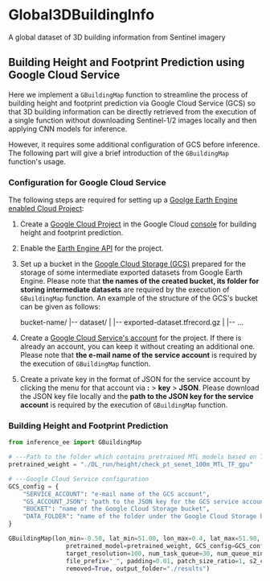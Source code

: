# Global3DBuildingInfo

A global dataset of 3D building information from Sentinel imagery

## Building Height and Footprint Prediction using Google Cloud Service

Here we implement a `GBuildingMap` function to streamline the process of building height and footprint prediction via Google Cloud Service (GCS) so that 3D building information can be directly retrieved from the execution of a single function without downloading Sentinel-1/2 images locally and then applying CNN models for inference.

However, it requires some additional configuration of GCS before inference. The following part will give a brief introduction of the `GBuildingMap` function's usage.

### Configuration for Google Cloud Service

The following steps are required for setting up a [Goolge Earth Engine enabled Cloud Project](https://developers.google.com/earth-engine/cloud/earthengine_cloud_project_setup):

1. Create a [Google Cloud Project](https://cloud.google.com/resource-manager/docs/creating-managing-projects) in the Google Cloud [console](https://console.cloud.google.com/cloud-resource-manager) for building height and footprint prediction.

2. Enable the [Earth Engine API](https://console.cloud.google.com/apis/library/earthengine.googleapis.com) for the project.

3. Set up a bucket in the [Google Cloud Storage (GCS)](https://cloud.google.com/storage) prepared for the storage of some intermediate exported datasets from Google Earth Engine. Please note that **the names of the created bucket, its folder for storing intermediate datasets** are required by the execution of `GBuildingMap` function. An example of the structure of the GCS's bucket can be given as follows:

    bucket-name/
    |-- dataset/
    |   |-- exported-dataset.tfrecord.gz
    |   |-- ...

4. Create a [Google Cloud Service's account](https://console.cloud.google.com/iam-admin/serviceaccounts/) for the project. If there is already an account, you can keep it without creating an additional one. Please note that **the e-mail name of the service account** is required by the execution of `GBuildingMap` function.

5. Create a private key in the format of JSON for the service account by clicking the menu for that account via **:** > **key** > **JSON**. Please download the JSON key file locally and the **path to the JSON key for the service account** is required by the execution of `GBuildingMap` function.

### Building Height and Footprint Prediction

```python {cmd}
from inference_ee import GBuildingMap

# ---Path to the folder which contains pretrained MTL models based on Tensorflow
pretrained_weight = "./DL_run/height/check_pt_senet_100m_MTL_TF_gpu"

# ---Google Cloud Service configuration
GCS_config = {
    "SERVICE_ACCOUNT": "e-mail name of the GCS account",
    "GS_ACCOUNT_JSON": "path to the JSON key for the GCS service account",
    "BUCKET": "name of the Google Cloud Storage bucket",
    "DATA_FOLDER": "name of the folder under the Google Cloud Storage bucket prepared for storing intermediate datasets",
}

GBuildingMap(lon_min=-0.50, lat_min=51.00, lon_max=0.4, lat_max=51.90, year=2020, dx=0.09, dy=0.09, precision=3, batch_size=512, 
                pretrained_model=pretrained_weight, GCS_config=GCS_config,
                target_resolution=100, num_task_queue=30, num_queue_min=2,
                file_prefix="_", padding=0.01, patch_size_ratio=1, s2_cloud_prob_threshold=20, s2_cloud_prob_max=80, MTL=True, 
                removed=True, output_folder="./results")
```

<!-- ## Integrating locally trained CNN with GEE

1. Filter Sentinel-1/2 images of 10 m resolution amd SRTM data of 30 m resolution on GEE.

2. Export satellite images and data to Google Cloud Storage (GCS) via `ee.batch.Export.image.toCloudStorage` in the format of [TFRecord](https://www.tensorflow.org/tutorials/load_data/tfrecord). See this [link](https://developers.google.com/earth-engine/guides/tfrecord#exporting-images) for detailed descriptions.

    For [ee.batch.Export.image.toCloudStorage](https://developers.google.com/earth-engine/apidocs/export-image-tocloudstorage), there are several critical arguments:

    - `scale` which specifies output resolution in meters per pixel.
    - `crs` which specifies CRS to use for the exported image.
    - `fileFormat` which should be `TFRecord`.
    - `formatOptions` which is a dictionary of string keys including:
        - `patchDimensions` which specifies x, y size of exported patches / dimensions tiled over the export area.
        - `kernelSize` which specifies buffer size of tiles resulting in overlap between neighboring patches.

    Since Sentinel-1/2 and SRTM are in different resolutions, we can have two options for exporting data:
    - Export Sentinel-1/2 and SRTM data into two separate TFRecord files and then combine them using some postprocessing scripts.
    - Resample SRTM to the same resolution with Sentinel-1/2 images, concatenate all data into a single image and then export it into a single TFRecord file. In this case, we need to parse and resample samples appropriately during the iteration of the dataset.

3. Perform predictions on the exported dataset using CNN models stored on GCS and loaded by `tf.keras.models.load_model`.
-->
